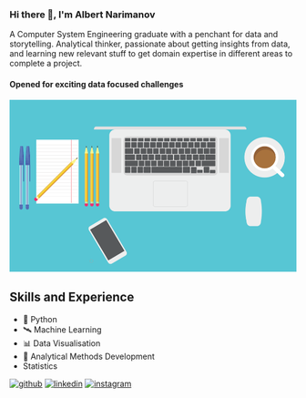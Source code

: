### Hi there 👋,  I'm Albert Narimanov
A Computer System Engineering graduate with a penchant for data and storytelling. Analytical thinker, passionate about getting insights from data, and learning new relevant stuff to get domain expertise in different areas to complete a project.

#### Opened for exciting data focused challenges
![Opened for exciting data focused challenges](https://github.com/NaUrovne/NaUrovne/blob/main/ab1de400-ffe4-11e9-95ed-21adbb3f5d91.png)

## Skills and Experience
* 🐍 Python
* 🛰️ Machine Learning
* 📊 Data Visualisation
* 🧠 Analytical Methods Development
* Statistics



[<img src='https://cdn.jsdelivr.net/npm/simple-icons@3.0.1/icons/github.svg' alt='github' height='40'>](https://github.com/NaUrovne)  [<img src='https://cdn.jsdelivr.net/npm/simple-icons@3.0.1/icons/linkedin.svg' alt='linkedin' height='40'>](https://www.linkedin.com/in/albert-narimanov-b3b4a4158/)  [<img src='https://cdn.jsdelivr.net/npm/simple-icons@3.0.1/icons/instagram.svg' alt='instagram' height='40'>](https://www.instagram.com/alnarim/)  
